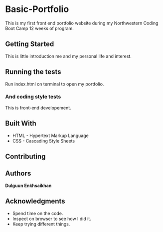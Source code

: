 # Basic-Portfolio

This is my first front end portfolio website during my Northwestern Coding Boot Camp 12 weeks of program.

## Getting Started

This is little introduction me and my personal life and interest.


## Running the tests

Run index.html on terminal to open my portfolio.

### And coding style tests

This is front-end developement.

## Built With

* HTML - Hypertext Markup Language
* CSS - Cascading Style Sheets

## Contributing




## Authors

**Dulguun Enkhsaikhan**


## Acknowledgments

* Spend time on the code.
* Inspect on browser to see how I did it.
* Keep trying different things.